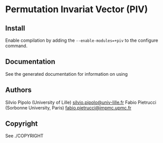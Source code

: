 Permutation Invariat Vector (PIV)
====================================


Install
------------------------------------
Enable compilation by adding the `--enable-modules=+piv`
to the configure command.


Documentation
------------------------------------
See the generated documentation for information on
using


Authors
------------------------------------
Silvio Pipolo (University of Lille) <silvio.pipolo@univ-lille.fr>
Fabio Pietrucci (Sorbonne University, Paris) <fabio.pietrucci@impmc.upmc.fr>


Copyright
------------------------------------
See ./COPYRIGHT
